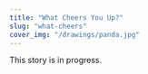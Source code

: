 ```yaml
---
title: "What Cheers You Up?"
slug: "what-cheers"
cover_img: "/drawings/panda.jpg"
---
```


This story is in progress.
